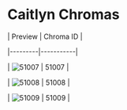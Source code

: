 # Caitlyn Chromas


| Preview | Chroma ID |

|---------|-----------|

| ![51007](https://raw.communitydragon.org/latest/plugins/rcp-be-lol-game-data/global/default/v1/champion-chroma-images/51/51007.png) | 51007 |

| ![51008](https://raw.communitydragon.org/latest/plugins/rcp-be-lol-game-data/global/default/v1/champion-chroma-images/51/51008.png) | 51008 |

| ![51009](https://raw.communitydragon.org/latest/plugins/rcp-be-lol-game-data/global/default/v1/champion-chroma-images/51/51009.png) | 51009 |